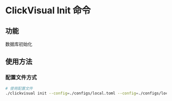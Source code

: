 # ClickVisual Init 命令

## 功能

数据库初始化

## 使用方法

### 配置文件方式

```bash
# 使用配置文件
./clickvisual init --config=./configs/local.toml --config=./configs/local.toml --database=clickvisual
```
